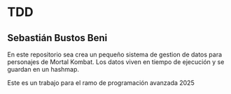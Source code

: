 # TDD
## Sebastián Bustos Beni

En este repositorio sea crea un pequeño sistema de gestion de datos para personajes de Mortal Kombat.
Los datos viven en tiempo de ejecución y se guardan en un hashmap.

Este es un trabajo para el ramo de programación avanzada 2025
